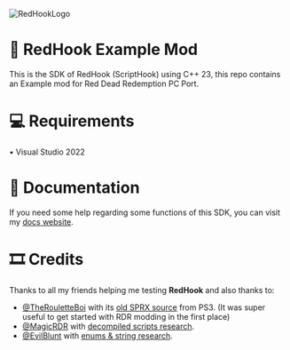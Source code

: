 ![RedHookLogo](https://i.imgur.com/qniRIG6.png)

# 🔧 RedHook Example Mod

This is the SDK of RedHook (ScriptHook) using C++ 23, this repo contains an Example mod for Red Dead Redemption PC Port.

# 💻 Requirements
• Visual Studio 2022

# 📄 Documentation
If you need some help regarding some functions of this SDK, you can visit my [docs website](https://docs.redmods.com/redhook).

# 🎞️ Credits
Thanks to all my friends helping me testing **RedHook** and also thanks to:
- [@TheRouletteBoi](https://github.com/TheRouletteBoi) with its [old SPRX source](https://github.com/TheRouletteBoi/RedDeadRedemption_PS3) from PS3. (It was super useful to get started with RDR modding in the first place)
- [@MagicRDR](https://github.com/Foxxyyy) with [decompiled scripts research](https://github.com/Foxxyyy/Magic-RDR).
- [@EvilBlunt](https://github.com/EvilBlunt) with [enums & string research](https://github.com/EvilBlunt/RDR-Strings-and-Enums).
